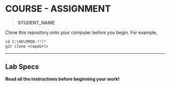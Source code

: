 # COURSE - ASSIGNMENT

> **STUDENT_NAME**

Clone this repository onto your computer before you begin. For example,

```ps
cd C:\GH\PROG-7777
git clone <repoUrl>
```

----

## Lab Specs

**Read all the instructions before beginning your work!**

